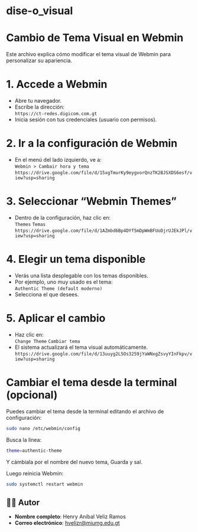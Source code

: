 # dise-o_visual

# Cambio de Tema Visual en Webmin

Este archivo explica cómo modificar el tema visual de Webmin para personalizar su apariencia.

# 1. Accede a Webmin
- Abre tu navegador.
- Escribe la dirección:  
  `https://ct-redes.digicom.com.gt`
- Inicia sesión con tus credenciales (usuario con permisos).

# 2. Ir a la configuración de Webmin
- En el menú del lado izquierdo, ve a:  
  `Webmin > Cambair hora y tema`
  `https://drive.google.com/file/d/15xgTmurKy9eygvorQnzTK2BJSXDS6esf/view?usp=sharing`

# 3. Seleccionar “Webmin Themes”
- Dentro de la configuración, haz clic en:  
  `Themes` `Temas`
  `https://drive.google.com/file/d/1AZmbd6Bp4DYf5mDpWmBFUoDjrUJEkJPl/view?usp=sharing`

# 4. Elegir un tema disponible
- Verás una lista desplegable con los temas disponibles.
- Por ejemplo, uno muy usado es el tema:  
  `Authentic Theme (default moderno)`
- Selecciona el que desees.

# 5. Aplicar el cambio
- Haz clic en:  
  `Change Theme` `Cambiar tema`
- El sistema actualizará el tema visual automáticamente.
`https://drive.google.com/file/d/13uuyg2L5Os3259jYaWNxgZsvyYInFkpv/view?usp=sharing`

# Cambiar el tema desde la terminal (opcional)

Puedes cambiar el tema desde la terminal editando el archivo de configuración:

```bash
sudo nano /etc/webmin/config
```

Busca la línea:

```bash
theme=authentic-theme
```

Y cámbiala por el nombre del nuevo tema, Guarda y sal.

Luego reinicia Webmin:

```bash
sudo systemctl restart webmin
```


## 👨‍💻 Autor

- **Nombre completo**: Henry Aníbal Veliz Ramos  
- **Correo electrónico**: hvelizr@miumg.edu.gt 
